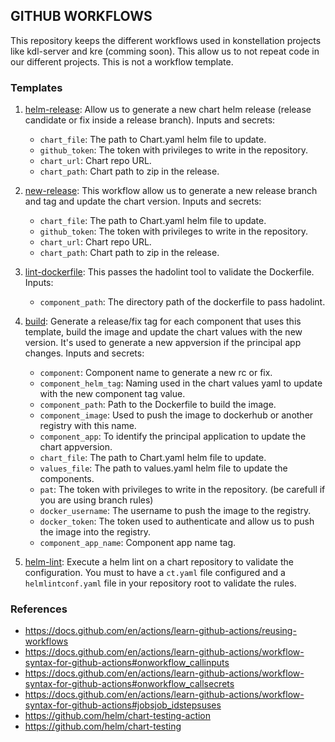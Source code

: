 ## GITHUB WORKFLOWS

This repository keeps the different workflows used in konstellation projects like kdl-server and kre (comming soon). This allow us to not repeat code in our different projects. This is not a workflow template.

### Templates

1. [helm-release](./.github/workflows/helm-release.yaml): Allow us to generate a new chart helm release (release candidate or fix inside a release branch). 
Inputs and secrets:
    - `chart_file`: The path to Chart.yaml helm file to update.
    - `github_token`: The token with privileges to write in the repository.
    - `chart_url`: Chart repo URL.
    - `chart_path`: Chart path to zip in the release.

2. [new-release](./.github/workflows/new-release.yaml): This workflow allow us to generate a new release branch and tag and update the chart version.
Inputs and secrets:
    - `chart_file`: The path to Chart.yaml helm file to update.
    - `github_token`: The token with privileges to write in the repository.
    - `chart_url`: Chart repo URL.
    - `chart_path`: Chart path to zip in the release.

3. [lint-dockerfile](./.github/workflows/lint-dockerfile.yaml): This passes the hadolint tool to validate the Dockerfile.
Inputs:
    - `component_path`: The directory path of the dockerfile to pass hadolint.

4. [build](./.github/workflows/build.yaml): Generate a release/fix tag for each component that uses this template, build the image and update the chart values with the new version. It's used to generate a new appversion if the principal app changes.
Inputs and secrets:
    - `component`: Component name to generate a new rc or fix.
    - `component_helm_tag`: Naming used in the chart values yaml to update with the new component tag value.
    - `component_path`: Path to the Dockerfile to build the image.
    - `component_image`: Used to push the image to dockerhub or another registry with this name.
    - `component_app`: To identify the principal application to update the chart appversion.
    - `chart_file`: The path to Chart.yaml helm file to update.
    - `values_file`: The path to values.yaml helm file to update the components.
    - `pat`: The token with privileges to write in the repository. (be carefull if you are using branch rules)
    - `docker_username`: The username to push the image to the registry.
    - `docker_token`: The token used to authenticate and allow us to push the image into the registry.
    - `component_app_name`: Component app name tag.

5. [helm-lint](./.github/workflows/helm-lint.yaml): Execute a helm lint on a chart repository to validate the configuration. You must to have a `ct.yaml` file configured and a `helmlintconf.yaml` file in your repository root to validate the rules.

### References
- https://docs.github.com/en/actions/learn-github-actions/reusing-workflows
- https://docs.github.com/en/actions/learn-github-actions/workflow-syntax-for-github-actions#onworkflow_callinputs
- https://docs.github.com/en/actions/learn-github-actions/workflow-syntax-for-github-actions#onworkflow_callsecrets
- https://docs.github.com/en/actions/learn-github-actions/workflow-syntax-for-github-actions#jobsjob_idstepsuses
- https://github.com/helm/chart-testing-action
- https://github.com/helm/chart-testing


